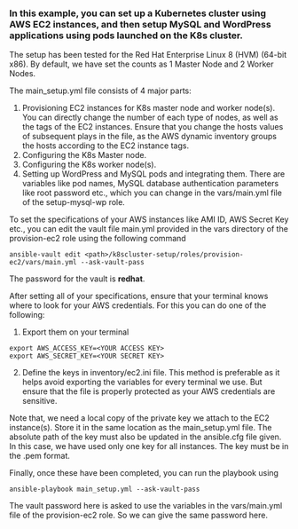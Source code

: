 ### In this example, you can set up a Kubernetes cluster using AWS EC2 instances, and then setup MySQL and WordPress applications using pods launched on the K8s cluster. 
The setup has been tested for the Red Hat Enterprise Linux 8 (HVM) (64-bit x86).
By default, we have set the counts as 1 Master Node and 2 Worker Nodes.

The main_setup.yml file consists of 4 major parts:
1. Provisioning EC2 instances for K8s master node and worker node(s). You can directly change the number of each type of nodes, as well as the tags of the EC2 instances. Ensure that you change the hosts values of subsequent plays in the file, as the AWS dynamic inventory groups the hosts according to the EC2 instance tags.
2. Configuring the K8s Master node.
3. Configuring the K8s worker node(s).
4. Setting up WordPress and MySQL pods and integrating them. There are variables like pod names, MySQL database authentication parameters like root password etc., which you can change in the vars/main.yml file of the setup-mysql-wp role.

To set the specifications of your AWS instances like AMI ID, AWS Secret Key etc., you can edit the vault file main.yml provided in the vars directory of the provision-ec2 role using the following command
```
ansible-vault edit <path>/k8scluster-setup/roles/provision-ec2/vars/main.yml --ask-vault-pass
```
The password for the vault is <b>redhat</b>.

After setting all of your specifications, ensure that your terminal knows where to look for your AWS credentials. For this you can do one of the following:
1. Export them on your terminal
```
export AWS_ACCESS_KEY=<YOUR ACCESS KEY>
export AWS_SECRET_KEY=<YOUR SECRET KEY>
```
2. Define the keys in inventory/ec2.ini file. This method is preferable as it helps avoid exporting the variables for every terminal we use. But ensure that the file is properly protected as your AWS credentials are sensitive.

Note that, we need a local copy of the private key we attach to the EC2 instance(s). Store it in the same location as the main_setup.yml file. The absolute path of the key must also be updated in the ansible.cfg file given. In this case, we have used only one key for all instances. The key must be in the .pem format.

Finally, once these have been completed, you can run the playbook using
```
ansible-playbook main_setup.yml --ask-vault-pass
```
The vault password here is asked to use the variables in the vars/main.yml file of the provision-ec2 role. So we can give the same password here.


